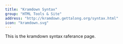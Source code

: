 ```yaml
---
title: "Kramdown Syntax"
group: "HTML Tools & Site"
address: "http://kramdown.gettalong.org/syntax.html"
icon: "kramdown.svg"
---
```

This is the kramdown syntax raferance page.
